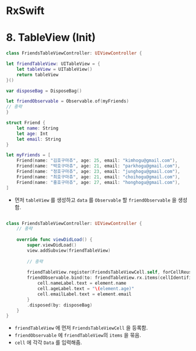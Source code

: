 RxSwift
==========
# 8. TableView (Init)

```swift
class FriendsTableViewController: UIViewController {

let friendTableView: UITableView = {
    let tableView = UITableView()
    return tableView
}()

var disposeBag = DisposeBag()

let friendObservable = Observable.of(myFriends)
// 중략
}
```

```swift
struct Friend {
    let name: String
    let age: Int
    let email: String
}

let myFriends = [
    Friend(name: "김호구마츄", age: 25, email: "kimhogu@gmail.com"),
    Friend(name: "박호구마츄", age: 21, email: "parkhogu@gmail.com"),
    Friend(name: "정호구마츄", age: 23, email: "junghogu@gmail.com"),
    Friend(name: "최호구마츄", age: 21, email: "choihogu@gmail.com"),
    Friend(name: "홍호구마츄", age: 27, email: "honghogu@gmail.com"),
]

```
* 먼저 `tableView` 를 생성하고 `data` 를 `Observable` 할 `friendObservable` 을 생성함.


```swift

class FriendsTableViewController: UIViewController {
    // 중략
    
    override func viewDidLoad() {
        super.viewDidLoad()
        view.addSubview(friendTableView)
        
        // 중략
        
        friendTableView.register(FriendsTableViewCell.self, forCellReuseIdentifier: "friendCell")
        friendObservable.bind(to: friendTableView.rx.items(cellIdentifier: "friendCell", cellType: FriendsTableViewCell.self)) { row, element, cell in
            cell.nameLabel.text = element.name
            cell.ageLabel.text = "\(element.age)"
            cell.emailLabel.text = element.email
        }
        .disposed(by: disposeBag)
    }
}

```
* `friendTableView` 에 먼저 `FriendsTableViewCell` 을 등록함.
* `friendObservable` 에 `friendTableView`의 `items` 을 묶음.
* `cell` 에 각각 `Data` 를 입력해줌.

